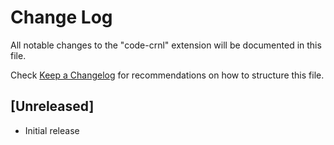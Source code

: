 # Change Log

All notable changes to the "code-crnl" extension will be documented in this file.

Check [Keep a Changelog](http://keepachangelog.com/) for recommendations on how to structure this file.

## [Unreleased]

- Initial release
